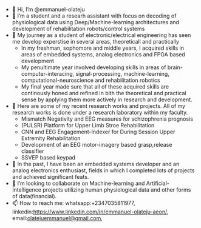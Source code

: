 - 👋 Hi, I’m @emmanuel-olateju
- 👀 I’m a student and a researh assistant with focus on decoding of physiological data using Deep/Machine-learning architectures and development of rehabilitation robots/control systems
- 👀 My journey as a student of electronic/electrical engineering has seen me develop experstise in several areas, theoreticall and practically
  - In my freshman, sophomore and middle years, I acquired skills in areas of embedded systems, analog electronics and FPGA based development
  - My penultimate year involved developing skills in areas of brain-computer-interacing, signal-processing, machine-learning, computational-neuroscience and rehabilitation robotics
  - My final year made sure that all of these acquired skills are continously honed and refined in bith the theoretical and practical sense by applying them more actively in research and development.
- 🌱 Here are some of my recent research works and projects. All of my research works is done under a research laboratory within my faculty. 
  - Mismatch Negativity and EEG measures for schizophrenia prognosis
  - (PULSR) Platform for Upper Limb Stroe Rehabilitation
  - CNN and EEG Engagement-Indexer for During Session Upper Extremity Rehabilitation  
  - Development of an EEG motor-imagery based grasp,release classifier
  - SSVEP based keypad
- 🌱 In the past, I have been an embedded systems developer and an analog electronics enthusiast, fields in which I completed lots of projects and achieved significant feats.
- 💞️ I’m looking to collaborate on Machine-learning and Artificial-Intelligence projects utilizing human physiological data and other forms of data(financial).
- 📫 How to reach me: whatsapp:+2347035811977, linkedin:https://www.linkedin.com/in/emmanuel-olateju-aeon/, email:olatejuemmanuel@gmail.com,

<!---
emmanuel-olateju/emmanuel-olateju is a ✨ special ✨ repository because its `README.md` (this file) appears on your GitHub profile.
You can click the Preview link to take a look at your changes.
--->
